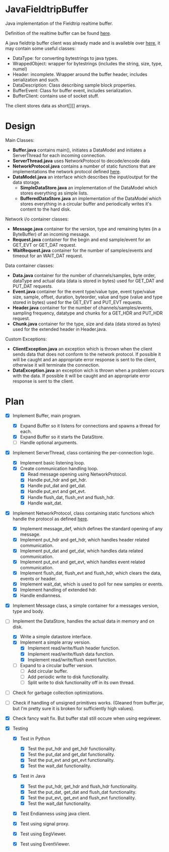 JavaFieldtripBuffer
===================

Java implementation of the Fieldtrip realtime buffer.

Definition of the realtime buffer can be found [here](http://fieldtrip.fcdonders.nl/development/realtime).

A java fieldtrip buffer client was already made and is availeble over [here](https://github.com/jadref/buffer_bci), it may contain some useful classes:

*  DataType: for converting bytestrings to java types.
*  WrappedObject: wrapper for bytestrings (includes the string, size, type, numel)
*  Header: incomplete. Wrapper around the buffer header, includes serialization and such.
*  DataDescription: Class describing sample block properties.
*  BufferEvent: Class for buffer event, includes serialization.
*  BufferClient: contains use of socket stuff.

The client stores data as short[][] arrays.

Design
==================

Main Classes:

- **Buffer.java** contains main(),  initiates a DataModel and initiates a ServerThread for each incoming connection.
- **ServerThread.java** uses NetworkProtocol to decode/encode data
- **NetworkProtocol.java** contains a number of static functions that are implementations the network protocol defined [here](http://fieldtrip.fcdonders.nl/development/realtime/buffer_protocol).
- **DataModel.java** an interface which describes the input/output for the data storage.
	* **SimpleDataStore.java** an implementation of the DataModel which stores everything as simple lists.
	* **BufferedDataStore.java** an implementation of the DataModel which stores everything in a circular buffer and periodically writes it's content to the hard disk.

Network i/o container classes:

- **Message.java** container for the version, type and remaining bytes (in a ByteBuffer) of an incoming message.
- **Request.java** container for the begin and end sample/event for an GET\_EVT or GET\_DAT request.
- **WaitRequest.java** container for the number of samples/events and timeout for an WAIT\_DAT request.

Data container classes:

- **Data.java** container for the number of channels/samples, byte order, dataType and actual data (data is stored in bytes) used for GET\_DAT and PUT\_DAT requests.
- **Event.java** container for the event type/value type, event type/value size, sample, offset, duration, byteorder, value and type (value and type stored in bytes) used for the GET\_EVT and PUT\_EVT requests.
- **Header.java** container for the number of channels/samples/events, sampling frequency, datatype and chunks for a GET\_HDR and PUT\_HDR request.
- **Chunk.java** container for the type, size and data (data stored as bytes) used for the extended header in Header.java.

Custom Exceptions:

- **ClientException.java** an exception which is thrown when the client sends data that does not conform to the network protocol. If possible it will be caught and an appropriate error response is sent to the client, otherwise it will terminate the connection.
- **DataException.java** an exception wich is thrown when a problem occurs with the data. If possible it will be caught and an appropriate error response is sent to the client. 



Plan
==================

- [x] Implement Buffer, main program.
  - [x] Expand Buffer so it listens for connections and spawns a thread for each.
  - [x] Expand Buffer so it starts the DataStore.
  - [ ] Handle optional arguments.
- [x] Implement ServerThread, class containing the per-connection logic.
  - [x] Implement basic listening loop.
  - [x] Create communication handling loop.
    - [x] Read message opening using NetworkProtocol.
	- [x] Handle put\_hdr and get\_hdr.
	- [x] Handle put\_dat and get\_dat.
	- [x] Handle put\_evt and get\_evt.
	- [x] Handle flush\_dat, flush\_evt and flush\_hdr.
	- [x] Handle wait_dat. 
- [x] Implement NetworkProtocol, class containing static functions which handle the protocol as defined [here](http://fieldtrip.fcdonders.nl/development/realtime/buffer_protocol).
  - [x] Implement message_def, which defines the standard opening of any message.
  - [x] Implement put\_hdr and get\_hdr, which handles header related communication.
  - [x] Implement put\_dat and get\_dat, which handles data related communication.
  - [x] Implement put\_evt and get\_evt, which handles event related communication.
  - [x] Implement flush\_dat, flush\_evt and flush\_hdr, which clears the data, events or header.
  - [x] Implement wait_dat, which is used to poll for new samples or events.
  - [x] Implement handling of extended hdr.
  - [x] Handle endianness.
- [x] Implement Message class, a simple container for a messages version, type and body.
- [ ] Implement the DataStore, handles the actual data in memory and on disk.
  - [x] Write a simple datastore interface.
  - [x] Implement a simple array version.
    - [x] Implement read/write/flush header function.
    - [x] Implement read/write/flush data function.
    - [x] Implement read/write/flush event function.
  - [ ] Expand to a circular buffer version.
    - [ ] Add circular buffer.
  	- [ ] Add periodic write to disk functionality.
    - [ ] Split write to disk functionality off in its own thread.
- [ ] Check for garbage collection optimizations.
- [ ] Check if handling of unsigned primitives works. (Gleaned from buffer.jar, but I'm pretty sure it is broken for sufficiently high values).
- [x] Check fancy wait fix. But buffer stall still occure when using eegviewer.

- [x] Testing
	- [x] Test in Python
		- [x] Test the put\_hdr and get\_hdr functionality.
		- [x] Test the put\_dat and get\_dat functionality.
		- [x] Test the put\_evt and get\_evt functionality.
		- [x] Test the wait\_dat functionality.
	- [x] Test in Java
		- [x] Test the put\_hdr, get\_hdr and flush\_hdr functionality.
		- [x] Test the put\_dat, get\_dat and flush\_dat functionality.
		- [x] Test the put\_evt, get\_evt and flush\_evt functionality.
		- [x] Test the wait\_dat functionality.
	- [x] Test Endianness using java client.
	- [x] Test using signal proxy.
	- [x] Test using EegViewer.
	- [x] Test using EventViewer.
	